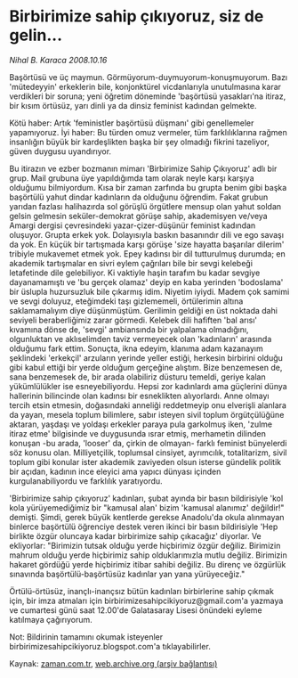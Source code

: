 # Birbirimize sahip çıkıyoruz, siz de gelin...

*Nihal B. Karaca 2008.10.16*

<tr><td class="metin" colspan="2" style="padding-top: 20px; padding-left: 5px; padding-right: 10px;">Başörtüsü ve üç maymun. Görmüyorum-duymuyorum-konuşmuyorum. Bazı 'mütedeyyin' erkeklerin bile, konjonktürel vicdanlarıyla unutulmasına karar verdikleri bir soruna;  yeni öğretim döneminde 'başörtüsü yasakları'na itiraz, bir kısım örtüsüz, yarı dinli ya da dinsiz  feminist kadından gelmekte.</td></tr><tr><td class="metin" colspan="2" style="padding-top: 20px; padding-left: 5px; padding-right: 10px;"><p> Kötü haber: Artık 'feministler başörtüsü düşmanı' gibi genellemeler yapamıyoruz. İyi haber: Bu türden omuz vermeler, tüm farklılıklarına rağmen insanlığın büyük bir kardeşlikten başka bir şey olmadığı fikrini tazeliyor, güven duygusu uyandırıyor. 
<p> Bu itirazın ve ezber bozmanın mimarı 'Birbirimize Sahip Çıkıyoruz' adlı bir grup. Mail grubuna üye yapıldığımda tam olarak neyle karşı karşıya olduğumu bilmiyordum. Kısa bir zaman zarfında bu grupta benim gibi başka başörtülü yahut dindar kadınların da olduğunu öğrendim. Fakat grubun yarıdan fazlası halihazırda sol görüşlü örgütlere mensup olan yahut soldan gelsin gelmesin seküler-demokrat görüşe sahip, akademisyen ve/veya Amargi dergisi çevresindeki yazar-çizer-düşünür feminist kadından oluşuyor. Grupta erkek yok. Dolayısıyla baskın basanındır dili ve ego savaşı da yok. En küçük bir tartışmada karşı görüşe 'size hayatta başarılar dilerim' tribiyle mukavemet etmek yok. Epey kadınsı bir dil tutturulmuş durumda; en akademik tartışmalar en sivri eylem çağrıları bile bir sevgi kelebeği letafetinde dile gelebiliyor. Ki vaktiyle haşin tarafım bu kadar sevgiye dayanamamıştı ve 'bu gerçek olamaz' deyip en kaba yerinden 'bodoslama' bir üslupla huzursuzluk bile çıkarmış idim. Niyetim iyiydi. Madem çok samimi ve sevgi doluyuz, eteğimdeki taşı gizlememeli, örtülerimin altına saklamamalıyım diye düşünmüştüm. Gerilimin geldiği en üst noktada dahi seviyeli beraberliğimiz zarar görmedi. Kelebek dili hafiften 'bal arısı' kıvamına dönse de, 'sevgi' ambiansında bir yalpalama olmadığını, olgunluktan ve aklıselimden taviz vermeyecek olan 'kadınların' arasında olduğumu fark ettim. Sonuçta, ikna edeyim, klanıma adam kazanayım şeklindeki 'erkekçil' arzuların yerinde yeller estiği, herkesin birbirini olduğu gibi kabul ettiği bir yerde olduğum gerçeğine alıştım. Bize benzemesen de, sana benzemesek de, bir arada olabiliriz düsturu temeldi, geriye kalan yükümlülükler ise esneyebiliyordu. Hepsi zor kadınlardı ama güçlerini dünya hallerinin bilincinde olan kadınsı bir esneklikten alıyorlardı. Anne olmayı tercih etsin etmesin, doğasındaki anneliği reddetmeyip onu elverişli alanlara da yayan, mesela toplum bilimlere, sabır isteyen sivil toplum örgütçülüğüne aktaran, yaşdaşı ve yoldaşı erkekler paraya pula garkolmuş iken, 'zulme itiraz etme' bilgisinde ve duygusunda ısrar etmiş, merhametin dilinden konuşan -bu arada, 'looser' da, çirkin de olmayan- farklı feminist bünyelerdi söz konusu olan. Milliyetçilik, toplumsal cinsiyet, ayrımcılık, totalitarizm, sivil toplum gibi konular ister akademik zaviyeden olsun isterse gündelik politik bir açıdan, kadının ince eleyici ama yapıcı dünyası içinden kurgulanabiliyordu ve farklılık yaratıyordu. 
<p> 'Birbirimize sahip çıkıyoruz' kadınları, şubat ayında bir basın bildirisiyle 'kol kola yürüyemediğimiz bir "kamusal alan' bizim 'kamusal alanımız' değildir!" demişti. Şimdi, gerek büyük kentlerde gerekse Anadolu'da okula alınmayan binlerce başörtülü öğrenciye destek veren ikinci bir basın bildirisiyle 'Hep birlikte özgür oluncaya kadar birbirimize sahip çıkacağız' diyorlar. Ve ekliyorlar: "Birimizin tutsak olduğu yerde hiçbirimiz özgür değiliz. Birimizin mahrum olduğu yerde hiçbirimiz sahip olduklarımızla mutlu değiliz. Birimizin hakaret gördüğü yerde hiçbirimiz itibar sahibi değiliz. Bu direnç ve özgürlük sınavında başörtülü-başörtüsüz kadınlar yan yana yürüyeceğiz."
<p> Örtülü-örtüsüz, inançlı-inançsız bütün kadınları birbirlerine sahip çıkmak için, bir imza atmaları için birbirimizesahipcikiyoruz@gmail.com'a yazmaya ve cumartesi günü saat 12.00'de Galatasaray Lisesi önündeki eyleme katılmaya çağırıyorum. 
<p>Not: Bildirinin tamamını okumak isteyenler birbirimizesahipcikiyoruz.blogspot.com'a tıklayabilirler. <br/></p></p></p></p></p></td></tr>

Kaynak: [zaman.com.tr](http://zaman.com.tr/yazar.do?yazino=749746), [web.archive.org (arşiv bağlantısı)](http://web.archive.org/web/20081019025611/http://zaman.com.tr:80/yazar.do?yazino=749746)
